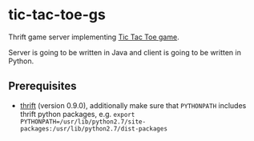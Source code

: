 tic-tac-toe-gs
==============

Thrift game server implementing [Tic Tac Toe game](http://en.wikipedia.org/wiki/Tic-tac-toe).

Server is going to be written in Java and client is going to be written in Python.

Prerequisites
-------------

 * [thrift](http://thrift.apache.org/) (version 0.9.0), additionally make sure that `PYTHONPATH` includes thrift python packages, e.g.
    `export PYTHONPATH=/usr/lib/python2.7/site-packages:/usr/lib/python2.7/dist-packages`

